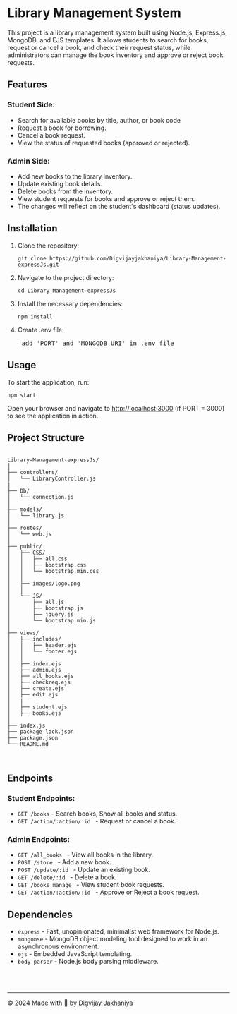 <body>
    <h1>Library Management System</h1>
    <p>This project is a library management system built using Node.js, Express.js, MongoDB, and EJS templates. It allows students to search for books, request or cancel a book, and check their request status, while administrators can manage the book inventory and approve or reject book requests.</p>

  <h2>Features</h2>
    <h3>Student Side:</h3>
    <ul>
        <li>Search for available books by title, author, or book code</li>
        <li>Request a book for borrowing.</li>
        <li>Cancel a book request.</li>
        <li>View the status of requested books (approved or rejected).</li>
    </ul>

  <h3>Admin Side:</h3>
    <ul>
        <li>Add new books to the library inventory.</li>
        <li>Update existing book details.</li>
        <li>Delete books from the inventory.</li>
        <li>View student requests for books and approve or reject them.</li>
        <li>The changes will reflect on the student's dashboard (status updates).</li>
    </ul>

  <h2>Installation</h2>
    <ol>
        <li>Clone the repository:
            <pre><code>git clone https://github.com/Digvijayjakhaniya/Library-Management-expressJs.git</code></pre>
        </li>
        <li>Navigate to the project directory:
            <pre><code>cd Library-Management-expressJs</code></pre>
        </li>
        <li>Install the necessary dependencies:
            <pre><code>npm install</code></pre>
        </li>
        <li>Create .env file: 
          <pre> add 'PORT' and 'MONGODB_URI' in .env file </pre>
    </ol>

  <h2>Usage</h2>
    <p>To start the application, run:</p>
    <pre><code>npm start</code></pre>
    <p>Open your browser and navigate to <a href="http://localhost:3000">http://localhost:3000</a> (if PORT = 3000) to see the application in action.</p>

  <h2>Project Structure</h2>
    <pre><code>
Library-Management-expressJs/
│
├── controllers/
│   └── LibraryController.js
|
├── Db/
│   └── connection.js
│
├── models/
│   └── library.js
│
├── routes/
│   └── web.js
│
├── public/
│   ├── CSS/
│   │   ├── all.css
│   │   ├── bootstrap.css
│   │   └── bootstrap.min.css
│   │
│   ├── images/logo.png
│   │
│   └── JS/
│       ├── all.js
│       ├── bootstrap.js
│       ├── jquery.js
│       └── bootstrap.min.js
│      
├── views/
│   ├── includes/
│   │   ├── header.ejs
│   │   └── footer.ejs
│   │
│   ├── index.ejs
│   ├── admin.ejs
│   ├── all_books.ejs
│   ├── checkreq.ejs
│   ├── create.ejs
│   ├── edit.ejs
│   | 
│   ├── student.ejs
│   ├── books.ejs
│   
├── index.js
├── package-lock.json
├── package.json
└── README.md
      
  </code></pre>

  <h2>Endpoints</h2>
    <h3>Student Endpoints:</h3>
    <ul>
        <li><code>GET /books</code> - Search books, Show all books and status.</li>
        <li><code>GET /action/:action/:id </code> - Request or cancel a book.</li>
    </ul>

  <h3>Admin Endpoints:</h3>
    <ul>
        <li><code>GET /all_books </code> - View all books in the library.</li>
        <li><code>POST /store </code> - Add a new book.</li>
        <li><code>POST /update/:id </code> - Update an existing book.</li>
        <li><code>GET /delete/:id </code> - Delete a book.</li>
        <li><code>GET /books_manage </code> - View student book requests.</li>
        <li><code>GET /action/:action/:id </code> - Approve or Reject a book request.</li>
    </ul>

  <h2>Dependencies</h2>
    <ul>
        <li><code>express</code> - Fast, unopinionated, minimalist web framework for Node.js.</li>
        <li><code>mongoose</code> - MongoDB object modeling tool designed to work in an asynchronous environment.</li>
        <li><code>ejs</code> - Embedded JavaScript templating.</li>
        <li><code>body-parser</code> - Node.js body parsing middleware.</li>
    </ul>
<br><br><hr>
  <footer class="card-footer bg-white pt-2">
    <p>© 2024 Made with 🤍 by <a href="https://digvijay.rf.gd" target="_blank" class="link-danger page-link alert-link d-inline">Digvijay Jakhaniya</a></p>
  </footer>
</body>
</html>
